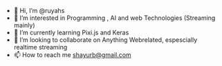 - 👋 Hi, I’m @ruyahs
- 👀 I’m interested in Programming , AI and web Technologies (Streaming mainly) 
- 🌱 I’m currently learning Pixi.js and Keras
- 💞️ I’m looking to collaborate on Anything Webrelated, espescially realtime streaming
- 📫 How to reach me shayurb@gmail.com

<!---
ruyahs/ruyahs is a ✨ special ✨ repository because its `README.md` (this file) appears on your GitHub profile.
You can click the Preview link to take a look at your changes.
--->

